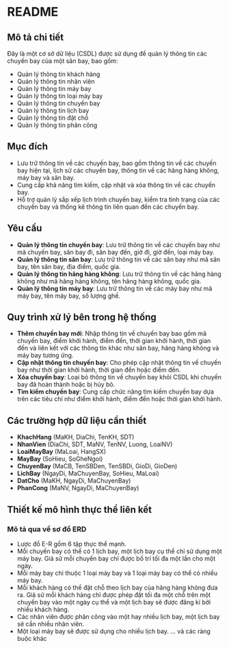 # README

## Mô tả chi tiết
Đây là một cơ sở dữ liệu (CSDL) được sử dụng để quản lý thông tin các chuyến bay của một sân bay, bao gồm:

- Quản lý thông tin khách hàng
- Quản lý thông tin nhân viên
- Quản lý thông tin máy bay
- Quản lý thông tin loại máy bay
- Quản lý thông tin chuyến bay
- Quản lý thông tin lịch bay
- Quản lý thông tin đặt chỗ
- Quản lý thông tin phân công

## Mục đích
- Lưu trữ thông tin về các chuyến bay, bao gồm thông tin về các chuyến bay hiện tại, lịch sử các chuyến bay, thông tin về các hãng hàng không, máy bay và sân bay.
- Cung cấp khả năng tìm kiếm, cập nhật và xóa thông tin về các chuyến bay.
- Hỗ trợ quản lý sắp xếp lịch trình chuyến bay, kiểm tra tình trạng của các chuyến bay và thống kê thông tin liên quan đến các chuyến bay.

## Yêu cầu
- **Quản lý thông tin chuyến bay**: Lưu trữ thông tin về các chuyến bay như mã chuyến bay, sân bay đi, sân bay đến, giờ đi, giờ đến, loại máy bay.
- **Quản lý thông tin sân bay**: Lưu trữ thông tin về các sân bay như mã sân bay, tên sân bay, địa điểm, quốc gia.
- **Quản lý thông tin hãng hàng không**: Lưu trữ thông tin về các hãng hàng không như mã hãng hàng không, tên hãng hàng không, quốc gia.
- **Quản lý thông tin máy bay**: Lưu trữ thông tin về các máy bay như mã máy bay, tên máy bay, số lượng ghế.

## Quy trình xử lý bên trong hệ thống
- **Thêm chuyến bay mới**: Nhập thông tin về chuyến bay bao gồm mã chuyến bay, điểm khởi hành, điểm đến, thời gian khởi hành, thời gian đến và liên kết với các thông tin khác như sân bay, hãng hàng không và máy bay tương ứng.
- **Cập nhật thông tin chuyến bay**: Cho phép cập nhật thông tin về chuyến bay như thời gian khởi hành, thời gian đến hoặc điểm đến.
- **Xóa chuyến bay**: Loại bỏ thông tin về chuyến bay khỏi CSDL khi chuyến bay đã hoàn thành hoặc bị hủy bỏ.
- **Tìm kiếm chuyến bay**: Cung cấp chức năng tìm kiếm chuyến bay dựa trên các tiêu chí như điểm khởi hành, điểm đến hoặc thời gian khởi hành.

## Các trường hợp dữ liệu cần thiết
- **KhachHang** (MaKH, DiaChi, TenKH, SDT)
- **NhanVien** (DiaChi, SDT, MaNV, TenNV, Luong, LoaiNV)
- **LoaiMayBay** (MaLoai, HangSX)
- **MayBay** (SoHieu, SoGheNgoi)
- **ChuyenBay** (MaCB, TenSBDen, TenSBDi, GioDi, GioDen)
- **LichBay** (NgayDi, MaChuyenBay, SoHieu, MaLoai)
- **DatCho** (MaKH, NgayDi, MaChuyenBay)
- **PhanCong** (MaNV, NgayDi, MaChuyenBay)

## Thiết kế mô hình thực thể liên kết

### Mô tả qua về sơ đồ ERD
- Lược đồ E-R gồm 6 tập thực thể mạnh.
- Mỗi chuyến bay có thể có 1 lịch bay, một lịch bay cụ thể chỉ sử dụng một máy bay. Giả sử mỗi chuyến bay chỉ được bố trí tối đa một lần cho một ngày.
- Mỗi máy bay chỉ thuộc 1 loại máy bay và 1 loại máy bay có thể có nhiều máy bay.
- Mỗi khách hàng có thể đặt chỗ theo lịch bay của hãng hàng không đưa ra. Giả sử mỗi khách hàng chỉ được phép đặt tối đa một chỗ trên một chuyến bay vào một ngày cụ thể và một lịch bay sẽ được đăng kí bởi nhiều khách hàng.
- Các nhân viên được phân công vào một hay nhiều lịch bay, một lịch bay sẽ cần nhiều nhân viên.
- Một loại máy bay sẽ được sử dụng cho nhiều lịch bay.
... và các ràng buộc khác

